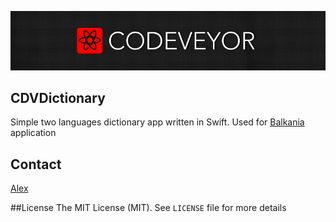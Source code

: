 [![](images/logo_codeveyor.jpg)](https://twitter.com/Codeveyor)

## CDVDictionary
Simple two languages dictionary app written in Swift. Used for [Balkania](https://itunes.apple.com/us/app/balkania/id602820446?ls=1&mt=8) application

## Contact

[Alex](https://github.com/alexth)

##License
The MIT License (MIT). See `LICENSE` file for more details

